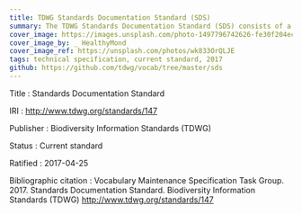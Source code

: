 ```yaml
---
title: TDWG Standards Documentation Standard (SDS)
summary: The TDWG Standards Documentation Standard (SDS) consists of a single document: the [Standards Documentation Specification](https://github.com/tdwg/vocab/blob/master/sds/documentation-specification.md). That document defines how TDWG standards are to be presented. It provides details about the hierarchical structure of standards and versioning of standards components. It specifies how the properties of standards and their components are to be described in human-readable and machine-readable terms.
cover_image: https://images.unsplash.com/photo-1497796742626-fe30f204ec54
cover_image_by: _ HealthyMond
cover_image_ref: https://unsplash.com/photos/wk833OrQLJE
tags: technical specification, current standard, 2017
github: https://github.com/tdwg/vocab/tree/master/sds
---
```


Title
: Standards Documentation Standard

IRI
: <http://www.tdwg.org/standards/147>

Publisher
: Biodiversity Information Standards (TDWG)

Status
: Current standard

Ratified
: 2017-04-25

Bibliographic citation
: Vocabulary Maintenance Specification Task Group. 2017. Standards Documentation Standard. Biodiversity Information Standards (TDWG) <http://www.tdwg.org/standards/147>
